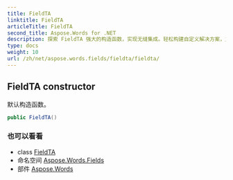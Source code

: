 ```yaml
---
title: FieldTA
linktitle: FieldTA
articleTitle: FieldTA
second_title: Aspose.Words for .NET
description: 探索 FieldTA 强大的构造函数，实现无缝集成。轻松构建自定义解决方案，立即提升项目效率！
type: docs
weight: 10
url: /zh/net/aspose.words.fields/fieldta/fieldta/
---
```

## FieldTA constructor

默认构造函数。

```csharp
public FieldTA()
```

### 也可以看看

* class [FieldTA](../)
* 命名空间 [Aspose.Words.Fields](../../../aspose.words.fields/)
* 部件 [Aspose.Words](../../../)
